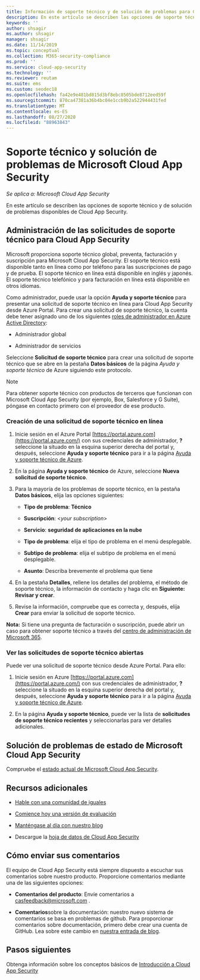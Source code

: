```yaml
---
title: Información de soporte técnico y de solución de problemas para Cloud App Security
description: En este artículo se describen las opciones de soporte técnico y de solución de problemas de Microsoft Cloud App Security
keywords: ''
author: shsagir
ms.author: shsagir
manager: shsagir
ms.date: 11/14/2019
ms.topic: conceptual
ms.collection: M365-security-compliance
ms.prod: ''
ms.service: cloud-app-security
ms.technology: ''
ms.reviewer: reutam
ms.suite: ems
ms.custom: seodec18
ms.openlocfilehash: fa42e9e481bd815d3bf8ebc8505bde8712eed59f
ms.sourcegitcommit: 870ca47381a36b4bc04e1ccb9b2a522944431fed
ms.translationtype: MT
ms.contentlocale: es-ES
ms.lasthandoff: 08/27/2020
ms.locfileid: "88963843"
---
```

# <a name="support-and-troubleshooting-microsoft-cloud-app-security"></a>Soporte técnico y solución de problemas de Microsoft Cloud App Security

*Se aplica a: Microsoft Cloud App Security*

En este artículo se describen las opciones de soporte técnico y de solución de problemas disponibles de Cloud App Security.

## <a name="manage-support-requests-for-cloud-app-security"></a>Administración de las solicitudes de soporte técnico para Cloud App Security

Microsoft proporciona soporte técnico global, preventa, facturación y suscripción para Microsoft Cloud App Security. El soporte técnico está disponible tanto en línea como por teléfono para las suscripciones de pago y de prueba. El soporte técnico en línea está disponible en inglés y japonés. El soporte técnico telefónico y para facturación en línea está disponible en otros idiomas.

Como administrador, puede usar la opción **Ayuda y soporte técnico** para presentar una solicitud de soporte técnico en línea para Cloud App Security desde Azure Portal. Para crear una solicitud de soporte técnico, la cuenta debe tener asignado uno de los siguientes [roles de administrador en Azure Active Directory](/azure/active-directory/active-directory-assign-admin-roles-azure-portal):

* Administrador global

* Administrador de servicios

Seleccione **Solicitud de soporte técnico** para crear una solicitud de soporte técnico que se abre en la pestaña **Datos básicos** de la página *Ayuda y soporte técnico* de Azure siguiendo este protocolo.

>[!NOTE]
> Para obtener soporte técnico con productos de terceros que funcionan con Microsoft Cloud App Security (por ejemplo, Box, Salesforce y G Suite), póngase en contacto primero con el proveedor de ese producto.

### <a name="create-an-online-support-request"></a>Creación de una solicitud de soporte técnico en línea

1. Inicie sesión en el Azure Portal [https://portal.azure.com](https://portal.azure.com/) con sus credenciales de administrador, **?** seleccione la situado en la esquina superior derecha del portal y, después, seleccione **Ayuda y soporte técnico** para ir a la página [Ayuda y soporte técnico de Azure](https://ms.portal.azure.com/#blade/Microsoft_Azure_Support/HelpAndSupportBlade/overview).

2. En la página **Ayuda y soporte técnico** de Azure, seleccione **Nueva solicitud de soporte técnico**.

3. Para la mayoría de los problemas de soporte técnico, en la pestaña **Datos básicos**, elija las opciones siguientes:

    * **Tipo de problema**: **Técnico**

    * **Suscripción**: \<*your subscription*\>

    * **Servicio**: **seguridad de aplicaciones en la nube**

    * **Tipo de problema**: elija el tipo de problema en el menú desplegable.

    * **Subtipo de problema**: elija el subtipo de problema en el menú desplegable.

    * **Asunto**: Describa brevemente el problema que tiene

4. En la pestaña **Detalles**, rellene los detalles del problema, el método de soporte técnico, la información de contacto y haga clic en **Siguiente: Revisar y crear**.

5. Revise la información, compruebe que es correcta y, después, elija **Crear** para enviar la solicitud de soporte técnico.

**Nota:** Si tiene una pregunta de facturación o suscripción, puede abrir un caso para obtener soporte técnico a través del [centro de administración de Microsoft 365](https://admin.microsoft.com/Support/SupportEntry.aspx).

### <a name="view-open-support-requests"></a>Ver las solicitudes de soporte técnico abiertas

Puede ver una solicitud de soporte técnico desde Azure Portal. Para ello:

1. Inicie sesión en Azure [https://portal.azure.com](https://portal.azure.com/) con sus credenciales de administrador, **?** seleccione la situado en la esquina superior derecha del portal y, después, seleccione **Ayuda y soporte técnico** para ir a la página [Ayuda y soporte técnico de Azure](https://ms.portal.azure.com/#blade/Microsoft_Azure_Support/HelpAndSupportBlade/overview).

2. En la página **Ayuda y soporte técnico**, puede ver la lista de **solicitudes de soporte técnico recientes** y seleccionarlas para ver detalles adicionales.

## <a name="troubleshooting-microsoft-cloud-app-security-status"></a>Solución de problemas de estado de Microsoft Cloud App Security

Compruebe el [estado actual de Microsoft Cloud App Security](https://status.cloudappsecurity.com/).

## <a name="additional-resources"></a>Recursos adicionales

* [Hable con una comunidad de iguales](https://techcommunity.microsoft.com/t5/Microsoft-Cloud-App-Security/bd-p/MicrosoftCloudAppSecurity)

* [Comience hoy una versión de evaluación](https://signup.microsoft.com/Signup?OfferId=757c4c34-d589-46e4-9579-120bba5c92ed&ali=1)

* [Manténgase al día con nuestro blog](https://techcommunity.microsoft.com/t5/Enterprise-Mobility-Security/bg-p/enterprisemobilityandsecurity/label-name/Microsoft%20Cloud%20App%20Security)

* Descargue la [hoja de datos de Cloud App Security](https://download.microsoft.com/download/E/F/E/EFE908F8-7EDB-4244-8039-67BA574186CC/Microsoft_Cloud_App_Security_eBook.pdf)

<a name="feedback"></a>
## <a name="how-to-provide-feedback"></a>Cómo enviar sus comentarios

El equipo de Cloud App Security está siempre dispuesto a escuchar sus comentarios sobre nuestro producto. Proporcione comentarios mediante una de las siguientes opciones:

* **Comentarios del producto**: Envíe comentarios a [casfeedback@microsoft.com](mailto:casfeedback@microsoft.com) .

* **Comentarios**sobre la documentación: nuestro nuevo sistema de comentarios se basa en problemas de github. Para proporcionar comentarios sobre documentación, primero debe crear una cuenta de GitHub. Lea sobre este cambio en [nuestra entrada de blog](/teamblog/a-new-feedback-system-is-coming-to-docs).

## <a name="next-steps"></a>Pasos siguientes

Obtenga información sobre los conceptos básicos de [Introducción a Cloud App Security](getting-started-with-cloud-app-security.md)